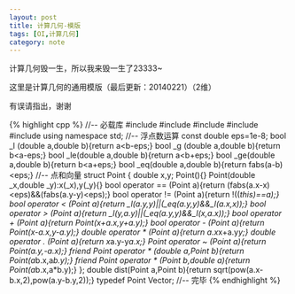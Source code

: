 ```yaml
---
layout: post
title: 计算几何-模版
tags: [OI,计算几何]
category: note
---
```


计算几何毁一生，所以我来毁一生了23333~

这里是计算几何的通用模版（最后更新：20140221）（2维）

有误请指出，谢谢

{% highlight cpp %}
//-- 必载库
#include <iostream>
#include <cstdio>
#include <cstring>
#include <algotithm>
#include <cmath>
using namespace std;
//-- 浮点数运算
const double eps=1e-8;
bool _l (double a,double b){return a<b-eps;}
bool _g (double a,double b){return b<a-eps;}
bool _le(double a,double b){return a<b+eps;}
bool _ge(double a,double b){return b<a+eps;}
bool _eq(double a,double b){return fabs(a-b)<eps;}
//-- 点和向量
struct Point
{
    double x,y;
    Point(){}
    Point(double _x,double _y):x(_x),y(_y){}
    bool   operator == (Point a){return (fabs(a.x-x)<eps)&&(fabs(a.y-y)<eps);}
    bool   operator != (Point a){return !((*this)==a);}
    bool   operator <  (Point a){return _l(a.y,y)||(_eq(a.y,y)&&_l(a.x,x));}
    bool   operator >  (Point a){return _l(y,a.y)||(_eq(a.y,y)&&_l(x,a.x));}
    bool   operator +  (Point a){return Point(x+a.x,y+a.y);}
    bool   operator -  (Point a){return Point(x-a.x,y-a.y);}
    double operator *  (Point a){return a.x*x+a.y*y;}
    double operator .  (Point a){return x*a.y-y*a.x;}
    Point  operator ~  (Point a){return Point(a.y,-a.x);}
    friend Point operator *  (double a,Point  b){return Point(a*b.x,a*b.y);}
    friend Point operator *  (Point  b,double a){return Point(a*b.x,a*b.y);}
};
double dist(Point a,Point b){return sqrt(pow(a.x-b.x,2),pow(a.y-b.y,2));}
typedef Point Vector;
//-- 完毕
{% endhighlight %}
